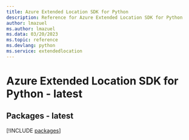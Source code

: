 ```yaml
---
title: Azure Extended Location SDK for Python
description: Reference for Azure Extended Location SDK for Python
author: lmazuel
ms.author: lmazuel
ms.data: 03/20/2023
ms.topic: reference
ms.devlang: python
ms.service: extendedlocation
---
```

# Azure Extended Location SDK for Python - latest
## Packages - latest
[!INCLUDE [packages](extended-location-index.md)]